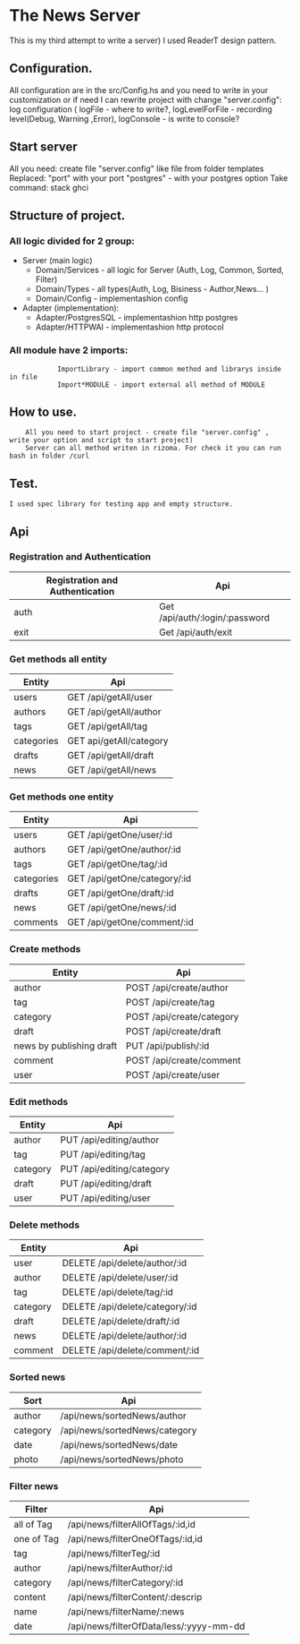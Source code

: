 # The News Server

This is my third attempt to write a server)
I used ReaderT design pattern.

## Configuration.
All configuration are in the src/Config.hs and you need to write in your customization or if need I can rewrite project with change "server.config":
            log configuration ( logFile - where to write?, logLevelForFile - recording level(Debug, Warning ,Error), logConsole  - is write to console?
## Start server 
All you need:
            create file "server.config" like file from folder templates
Replaced:
            "port" with your port
            "postgres" - with your postgres option
Take command: 
            stack ghci 
          

## Structure of project.
###    All logic divided for 2 group: 
*   Server  (main logic) 
    *   Domain/Services - all logic for Server (Auth, Log, Common, Sorted, Filter)
    *   Domain/Types - all types(Auth, Log, Bisiness - Author,News... ) 
    *   Domain/Config - implementashion config
*   Adapter (implementation): 
    *   Adapter/PostgresSQL - implementashion http postgres
    *   Adapter/HTTPWAI - implementashion http protocol
###    All module have 2 imports:
                ImportLibrary - import common method and librarys inside in file 
                Import*MODULE - import external all method of MODULE
            
           
## How to use.
        All you need to start project - create file "server.config" , write your option and script to start project) 
        Server can all method writen in rizoma. For check it you can run bash in folder /curl

## Test.
    I used spec library for testing app and empty structure.

## Api 
### Registration and Authentication

Registration and Authentication | Api
------------ | -------------
auth  | Get /api/auth/:login/:password  
exit  | Get /api/auth/exit             


### Get methods all entity

Entity       | Api
------------ | -------------
users        | GET /api/getAll/user
authors      | GET /api/getAll/author
tags         | GET /api/getAll/tag
categories   | GET api/getAll/category
drafts       | GET /api/getAll/draft
news         | GET /api/getAll/news

### Get methods one entity

Entity       | Api
------------ | -------------
users | GET /api/getOne/user/:id
authors | GET /api/getOne/author/:id
tags | GET /api/getOne/tag/:id
categories | GET /api/getOne/category/:id
drafts | GET /api/getOne/draft/:id
news | GET /api/getOne/news/:id
comments | GET /api/getOne/comment/:id

### Create methods

Entity       | Api
------------ | -------------
author | POST /api/create/author
tag | POST /api/create/tag
category | POST /api/create/category
draft | POST /api/create/draft
news by publishing draft | PUT /api/publish/:id
comment | POST /api/create/comment
user |  POST /api/create/user

### Edit methods


Entity       | Api
------------ | -------------
author | PUT /api/editing/author
tag | PUT /api/editing/tag 
category | PUT /api/editing/category
draft | PUT /api/editing/draft
user | PUT /api/editing/user

### Delete methods

Entity       | Api
------------ | -------------
user | DELETE /api/delete/author/:id
author | DELETE /api/delete/user/:id
tag | DELETE /api/delete/tag/:id
category | DELETE /api/delete/category/:id
draft | DELETE /api/delete/draft/:id
news | DELETE /api/delete/author/:id
comment | DELETE /api/delete/comment/:id

### Sorted news

Sort         | Api
------------ | -------------
author | /api/news/sortedNews/author
category | /api/news/sortedNews/category
date | /api/news/sortedNews/date
photo | /api/news/sortedNews/photo

### Filter news

Filter       | Api
------------ | -------------
all of Tag | /api/news/filterAllOfTags/:id,id
one of Tag | /api/news/filterOneOfTags/:id,id
tag | /api/news/filterTeg/:id
author | /api/news/filterAuthor/:id
category | /api/news/filterCategory/:id
content | /api/news/filterContent/:descrip
name | /api/news/filterName/:news
date | /api/news/filterOfData/less/:yyyy-mm-dd
